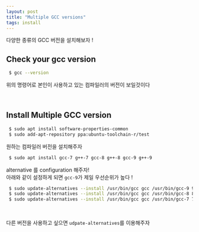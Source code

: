 ```yaml
---
layout: post
title: "Multiple GCC versions"
tags: install
---
```


다양한 종류의 GCC 버전을 설치해보자 ! <br/>

## Check your gcc version

~~~bash
 $ gcc --version
~~~

위의 명령어로 본인이 사용하고 있는 컴파일러의 버전이 보일것이다 <br/>

<br/>

## Install Multiple GCC version

~~~bash
 $ sudo apt install software-properties-common
 $ sudo add-apt-repository ppa:ubuntu-toolchain-r/test
~~~

원하는 컴파일러 버전을 설치해주자 <br/>

~~~bash
 $ sudo apt install gcc-7 g++-7 gcc-8 g++-8 gcc-9 g++-9
~~~

alternative 를 configuration 해주자! <br/>
아래와 같이 설정하게 되면 `gcc-9`가 제일 우선순위가 높다 ! <br/>

~~~bash
 $ sudo update-alternatives --install /usr/bin/gcc gcc /usr/bin/gcc-9 90 --slave /usr/bin/g++ g++ /usr/bin/g++-9 --slave /usr/bin/gcov gcov /usr/bin/gcov-9
 $ sudo update-alternatives --install /usr/bin/gcc gcc /usr/bin/gcc-8 80 --slave /usr/bin/g++ g++ /usr/bin/g++-8 --slave /usr/bin/gcov gcov /usr/bin/gcov-8
 $ sudo update-alternatives --install /usr/bin/gcc gcc /usr/bin/gcc-7 70 --slave /usr/bin/g++ g++ /usr/bin/g++-7 --slave /usr/bin/gcov gcov /usr/bin/gcov-7
~~~

<br/>

다른 버전을 사용하고 싶으면 `udpate-alternatives`를 이용해주자 <br/>

<br/>
